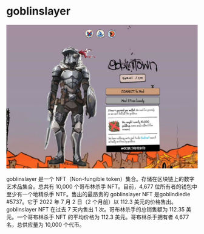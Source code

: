 # goblinslayer

![NFT](image-20220901102422379.jpg)

goblinslayer 是一个 NFT（Non-fungible token）集合。存储在区块链上的数字艺术品集合。总共有 10,000 个哥布林杀手 NFT。目前，4,677 位所有者的钱包中至少有一个地精杀手 NTF。售出的最昂贵的 goblinslayer NFT 是goblindiedie #5737。它于 2022 年 7 月 2 日（2 个月前）以 112.3 美元的价格售出。goblinslayer NFT 在过去 7 天内售出 1 次。哥布林杀手的总销售额为 112.35 美元。一个哥布林杀手 NFT 的平均价格为 112.3 美元。哥布林杀手拥有者 4,677 名，总供应量为 10,000 个代币。
